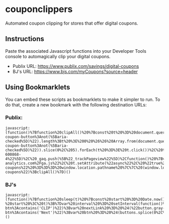 # couponclippers
Automated coupon clipping for stores that offer digital coupons.

## Instructions
Paste the associated Javascript functions into your Developer Tools console to automagically clip your digital coupons.

- Publix URL: https://www.publix.com/savings/digital-coupons
- BJ's URL: https://www.bjs.com/myCoupons?source=header

## Using Bookmarklets
You can embed these scripts as bookmarklets to make it simpler to run. To do that, create a new bookmark with the following destination URLs:

### Publix:
```
javascript:(function()%7Bfunction%20clipAll()%20%7Bconst%20t%20%3D%20document.querySelectorAll(%22button.p-coupon-button%3Anot(%5Baria-checked%5D)%22).length%3Bt%20%3E%200%20%26%26%20Array.from(document.querySelectorAll(%22button.p-coupon-button%3Anot(%5Baria-checked%5D)%22)).slice(0%2C%205).forEach(t%20%3D%3E%20t.click())%2C%20t%20%3E%205%20%3F%20setTimeout(clipAll%2C%201e3)%20%3A%20document.querySelector('button%5Btitle%3D%22Load%20More%22%5D')%20%26%26%20(document.querySelector('button%5Btitle%3D%22Load%20More%22%5D').click()%2C%20setTimeout(clipAll%2C%203e3))%7Dvar%20_gaq%20%3D%20_gaq%20%7C%7C%20%5B%5D%3B_gaq.push(%5B%22_setAccount%22%2C%20%22UA-600868-4%22%5D)%2C%20_gaq.push(%5B%22_trackPageview%22%5D)%2Cfunction()%20%7Bvar%20t%20%3D%20document.createElement(%22script%22)%3Bt.src%20%3D%20(%22https%3A%22%20%3D%3D%20document.location.protocol%20%3F%20%22https%3A%2F%2Fssl%22%20%3A%20%22http%3A%2F%2Fwww%22)%20%2B%20%22.google-analytics.com%2Fga.js%22%2C%20t.setAttribute(%22async%22%2C%20%22true%22)%2C%20document.documentElement.firstChild.appendChild(t)%7D()%2C%20%22www.publix.com%22%20%3D%3D%3D%20window.location.host%20%26%26%20%22%2Fsavings%2Fdigital-coupons%22%20%3D%3D%3D%20window.location.pathname%20%7C%7C%20(window.location%20%3D%20%22https%3A%2F%2Fwww.publix.com%2Fsavings%2Fdigital-coupons%22)%3BclipAll()%7D)()
```

### BJ's
```
javascript:(function()%7Bfunction%20sleep(t)%20%7Bconst%20start%20%3D%20Date.now()%3Bwhile%20(Date.now()%20-%20start%20%3C%20t)%3B%7Dvar%20interval%20%3D%20setInterval(function()%7Bvar%20buttons%20%3D%20%24(%22button.gray-btn%3Acontains('CLIP')%22)%3Bvar%20nextLink%20%3D%20%24(%22button.gray-btn%3Acontains('Next')%22)%3Bvar%20btn%20%3D%20%24(buttons.splice(0%2C%201))%3Bconsole.log(%22Clicking%3A%20%22%20%2B%20buttons.length%20%2B%20%22%20%22%2C%20btn)%3Bbtn.trigger(%20%22click%22%20)%3Bif%20(buttons.length%20%3D%3D%3D%200%20%26%26%20nextLink.length%20%3D%3D%3D%200%20)%20%7Bconsole.log(%22Done%22)%3BclearInterval(interval)%3B%7D%20else%20if%20(buttons.length%20%3D%3D%3D%200)%20%7BnextLink.trigger(%20%22click%22%20)%3Bsleep(3000)%3B%7D%7D%2C%20500)%7D)()
```
